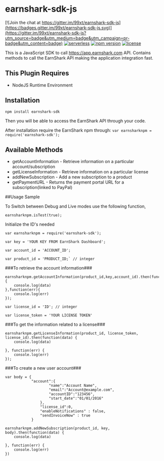 # earnshark-sdk-js

[![Join the chat at https://gitter.im/99xt/earnshark-sdk-js](https://badges.gitter.im/99xt/earnshark-sdk-js.svg)](https://gitter.im/99xt/earnshark-sdk-js?utm_source=badge&utm_medium=badge&utm_campaign=pr-badge&utm_content=badge)
[![serverless](http://public.serverless.com/badges/v3.svg)](http://www.serverless.com)
[![npm version](https://badge.fury.io/js/earnshark-sdk.svg)](https://badge.fury.io/js/earnshark-sdk)
[![license](https://img.shields.io/npm/l/earnshark-sdk.svg)](https://www.npmjs.com/package/earnshark-sdk)
 
This is a JavaScript SDK to call https://app.earnshark.com API. Contains methods to call the EarnShark API making the application integration fast. 

## This Plugin Requires
* NodeJS Runtime Environment

## Installation

`npm install earnshark-sdk`

Then you will be able to access the EarnShark API through your code.

After installation require the EarnShark npm through: `var earnsharknpm = require('earnshark-sdk');`

## Available Methods
* getAccountInformation - Retrieve information on a particular account/subscription
* getLicenseInformation - Retrieve information on a particular license
* addNewSubscription - Add a new subscription to a product
* getPaymentURL - Returns the payment portal URL for a subscription(linked to PayPal)


##Usage Sample

To Switch between Debug and Live modes use the following function,

`earnsharknpm.isTest(true);`

Initialize the ID's needed

```
var earnsharknpm = require('earnshark-sdk');

var key = 'YOUR KEY FROM EarnShark Dashboard';

var account_id = 'ACCOUNT_ID';

var product_id = 'PRODUCT_ID;` // integer
```
###To retrieve the account information###
```
earnsharknpm.getAccountInformation(product_id,key,account_id).then(function(data){
    console.log(data)
},function(err){
    console.log(err)
});

var license_id = 'ID'; // integer

var license_token = 'YOUR LICENSE TOKEN'
```
###To get the information related to a license###
```
earnsharknpm.getLicenseInformation(product_id, license_token, license_id).then(function(data) {
    console.log(data)

}, function(err) {
    console.log(err)
});
```
###To create a new user account###
```
var body = {
            "account":{
                    "name":"Account Name",
                    "email":"Account@example.com",
                    "accountID":"123456",
                    "start_date":"01/01/2016"
                },
                "license_id":0,
                "enableNotifications" : false,
                "sendInvoiceNow" : true
            }

earnsharknpm.addNewSubscription(product_id, key, body).then(function(data) {
    console.log(data)

}, function(err) {
    console.log(err)
})

```



 
